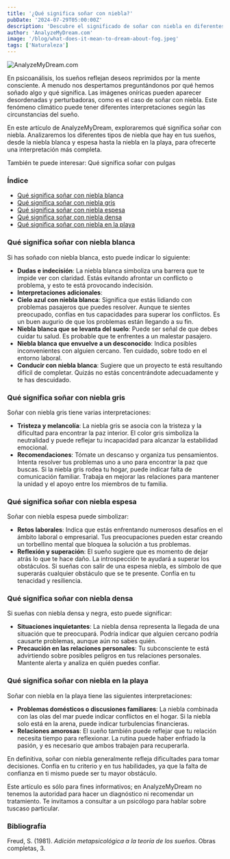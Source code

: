 ```yaml
---
title: '¿Qué significa soñar con niebla?'
pubDate: '2024-07-29T05:00:00Z'
description: 'Descubre el significado de soñar con niebla en diferentes contextos, desde niebla blanca hasta niebla en la playa.'
author: 'AnalyzeMyDream.com'
image: '/blog/what-does-it-mean-to-dream-about-fog.jpeg'
tags: ['Naturaleza']
---
```


![AnalyzeMyDream.com](/blog/what-does-it-mean-to-dream-about-fog.jpeg)

En psicoanálisis, los sueños reflejan deseos reprimidos por la mente consciente. A menudo nos despertamos preguntándonos por qué hemos soñado algo y qué significa. Las imágenes oníricas pueden aparecer desordenadas y perturbadoras, como es el caso de soñar con niebla. Este fenómeno climático puede tener diferentes interpretaciones según las circunstancias del sueño.

En este artículo de AnalyzeMyDream, exploraremos qué significa soñar con niebla. Analizaremos los diferentes tipos de niebla que hay en tus sueños, desde la niebla blanca y espesa hasta la niebla en la playa, para ofrecerte una interpretación más completa.

También te puede interesar: 
Qué significa soñar con pulgas

### Índice

- [Qué significa soñar con niebla blanca](#que-significa-soñar-con-niebla-blanca)
- [Qué significa soñar con niebla gris](#que-significa-soñar-con-niebla-gris)
- [Qué significa soñar con niebla espesa](#que-significa-soñar-con-niebla-espesa)
- [Qué significa soñar con niebla densa](#que-significa-soñar-con-niebla-densa)
- [Qué significa soñar con niebla en la playa](#que-significa-soñar-con-niebla-en-la-playa)

### Qué significa soñar con niebla blanca

Si has soñado con niebla blanca, esto puede indicar lo siguiente:

- **Dudas e indecisión**: La niebla blanca simboliza una barrera que te impide ver con claridad. Estás evitando afrontar un conflicto o problema, y ​​esto te está provocando indecisión.
- **Interpretaciones adicionales**:
- **Cielo azul con niebla blanca**: Significa que estás lidiando con problemas pasajeros que puedes resolver. Aunque te sientes preocupado, confías en tus capacidades para superar los conflictos. Es un buen augurio de que los problemas están llegando a su fin.
- **Niebla blanca que se levanta del suelo**: Puede ser señal de que debes cuidar tu salud. Es probable que te enfrentes a un malestar pasajero.
- **Niebla blanca que envuelve a un desconocido**: Indica posibles inconvenientes con alguien cercano. Ten cuidado, sobre todo en el entorno laboral.
- **Conducir con niebla blanca**: Sugiere que un proyecto te está resultando difícil de completar. Quizás no estás concentrándote adecuadamente y te has descuidado.

### Qué significa soñar con niebla gris

Soñar con niebla gris tiene varias interpretaciones:

- **Tristeza y melancolía**: La niebla gris se asocia con la tristeza y la dificultad para encontrar la paz interior. El color gris simboliza la neutralidad y puede reflejar tu incapacidad para alcanzar la estabilidad emocional.
- **Recomendaciones**: Tómate un descanso y organiza tus pensamientos. Intenta resolver tus problemas uno a uno para encontrar la paz que buscas. Si la niebla gris rodea tu hogar, puede indicar falta de comunicación familiar. Trabaja en mejorar las relaciones para mantener la unidad y el apoyo entre los miembros de tu familia.

### Qué significa soñar con niebla espesa

Soñar con niebla espesa puede simbolizar:

- **Retos laborales**: Indica que estás enfrentando numerosos desafíos en el ámbito laboral o empresarial. Tus preocupaciones pueden estar creando un torbellino mental que bloquea la solución a tus problemas.
- **Reflexión y superación**: El sueño sugiere que es momento de dejar atrás lo que te hace daño. La introspección te ayudará a superar los obstáculos. Si sueñas con salir de una espesa niebla, es símbolo de que superarás cualquier obstáculo que se te presente. Confía en tu tenacidad y resiliencia.

### Qué significa soñar con niebla densa

Si sueñas con niebla densa y negra, esto puede significar:

- **Situaciones inquietantes**: La niebla densa representa la llegada de una situación que te preocupará. Podría indicar que alguien cercano podría causarte problemas, aunque aún no sabes quién.
- **Precaución en las relaciones personales**: Tu subconsciente te está advirtiendo sobre posibles peligros en tus relaciones personales. Mantente alerta y analiza en quién puedes confiar.

### Qué significa soñar con niebla en la playa

Soñar con niebla en la playa tiene las siguientes interpretaciones:

- **Problemas domésticos o discusiones familiares**: La niebla combinada con las olas del mar puede indicar conflictos en el hogar. Si la niebla solo está en la arena, puede indicar turbulencias financieras.
- **Relaciones amorosas**: El sueño también puede reflejar que tu relación necesita tiempo para reflexionar. La rutina puede haber enfriado la pasión, y es necesario que ambos trabajen para recuperarla. 

En definitiva, soñar con niebla generalmente refleja dificultades para tomar decisiones. Confía en tu criterio y en tus habilidades, ya que la falta de confianza en ti mismo puede ser tu mayor obstáculo. 

Este artículo es sólo para fines informativos; en AnalyzeMyDream no tenemos la autoridad para hacer un diagnóstico ni recomendar un tratamiento. Te invitamos a consultar a un psicólogo para hablar sobre tuscaso particular.

### Bibliografía

Freud, S. (1981). *Adición metapsicológica a la teoría de los sueños*. Obras completas, 3.